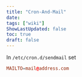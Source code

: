 ```yaml
---
title: "Cron-And-Mail"
date: 
tags: ["wiki"]
ShowLastUpdated: false
toc: true
draft: false
---
```



In `/etc/cron.d/sendmail` set 

```conf
MAILTO=mail@address.com
```
